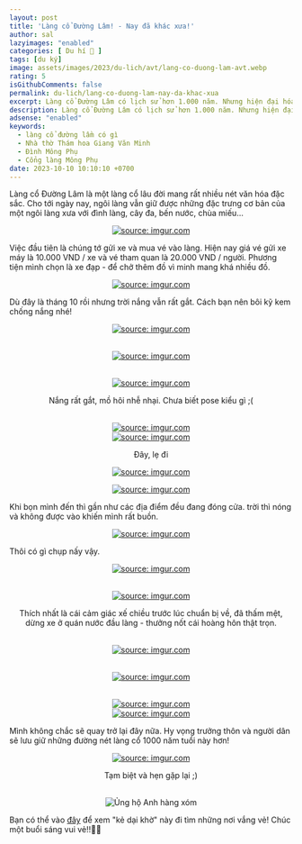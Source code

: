 ```yaml
---
layout: post
title: 'Làng cổ Đường Lâm! - Nay đã khác xưa!'
author: sal
lazyimages: "enabled"
categories: [ Du hí 🛫 ]
tags: [du ký]
image: assets/images/2023/du-lich/avt/lang-co-duong-lam-avt.webp
rating: 5
isGithubComments: false
permalink: du-lich/lang-co-duong-lam-nay-da-khac-xua
excerpt: Làng cổ Đường Lâm có lịch sử hơn 1.000 năm. Nhưng hiện đại hóa đã gây ra thách thức và ảnh hưởng tiêu cực đến làng. Một số ngôi nhà cổ đã bị phá bỏ để xây dựng nhà cao tầng và nét văn hóa truyền thống đang dần biến mất.
description: Làng cổ Đường Lâm có lịch sử hơn 1.000 năm. Nhưng hiện đại hóa đã gây ra thách thức và ảnh hưởng tiêu cực đến làng. Một số ngôi nhà cổ đã bị phá bỏ để xây dựng nhà cao tầng và nét văn hóa truyền thống đang dần biến mất.
adsense: "enabled"
keywords:
  - làng cổ đường lầm có gì
  - Nhà thờ Thám hoa Giang Văn Minh
  - Đình Mông Phụ
  - Cổng làng Mông Phụ
date: 2023-10-10 10:10:10 +0700
---
```


Làng cổ Đường Lâm là một làng cổ lâu đời mang rất nhiều nét văn hóa đặc sắc. Cho tới ngày nay, ngôi làng vẫn giữ được những đặc trưng cơ bản của một ngôi làng xưa với đình làng, cây đa, bến nước, chùa miếu...

<div class="content" style="text-align:center; ">
<a href="https://imgur.com/dpuP5FM"><img src="https://i.imgur.com/dpuP5FM.jpg" title="source: imgur.com" /></a>
</div>

Việc đầu tiên là chúng tớ gửi xe và mua vé vào làng. Hiện nay giá vé gửi xe máy là 10.000 VND / xe và vé tham quan là 20.000 VND / người. Phương tiện mình chọn là xe đạp - để chở thêm đồ vì minh mang khá nhiều đồ.

<div class="content" style="text-align:center; ">
<a href="https://imgur.com/AM5luCO"><img src="https://i.imgur.com/AM5luCO.jpg" title="source: imgur.com" /></a>
</div>

Dù đây là tháng 10 rồi nhưng trời nắng vẫn rất gắt. Cách bạn nên bôi kỹ kem chống nắng nhé!

<div class="content" style="text-align:center; ">
<a href="https://imgur.com/A0yjhma"><img src="https://i.imgur.com/A0yjhma.jpg" title="source: imgur.com" /></a><br><p></p><br>
<a href="https://imgur.com/A6VRVMm"><img src="https://i.imgur.com/A6VRVMm.jpg" title="source: imgur.com" /></a><br><p></p><br>
<a href="https://imgur.com/AYUL0Db"><img src="https://i.imgur.com/AYUL0Db.jpg" title="source: imgur.com" /></a><br><p>Nắng rất gắt, mồ hôi nhễ nhại. Chưa biết pose kiểu gì ;( </p><br><a href="https://imgur.com/BWVw46B"><img src="https://i.imgur.com/BWVw46B.jpg" title="source: imgur.com" /></a><br>
<a href="https://imgur.com/1g0VE4C"><img src="https://i.imgur.com/1g0VE4C.jpg" title="source: imgur.com" /></a><br><p>Đây, lẹ đi</p>
<a href="https://imgur.com/c4Ipfaq"><img src="https://i.imgur.com/c4Ipfaq.jpg" title="source: imgur.com" /></a><br><p></p><a href="https://imgur.com/wwsEWCs"><img src="https://i.imgur.com/wwsEWCs.png" title="source: imgur.com" /></a>
</div>

Khi bọn mình đến thì gần như các địa điểm đều đang đóng cửa. trời thì nóng và không được vào khiến mình rất buồn.

<div class="content" style="text-align:center; ">
<a href="https://imgur.com/kgK65Is"><img src="https://i.imgur.com/kgK65Is.jpg" title="source: imgur.com" /></a></div>


Thôi có gì chụp nấy vậy.

<div class="content" style="text-align:center; ">
<a href="https://imgur.com/KHFOn8b"><img src="https://i.imgur.com/KHFOn8b.jpg" title="source: imgur.com" /></a><br><p></p><br>
<a href="https://imgur.com/glrfhiO"><img src="https://i.imgur.com/glrfhiO.jpg" title="source: imgur.com" /></a><br><p>Thích nhất là cái cảm giác xế chiều trước lúc chuẩn bị về, đã thấm mệt, dừng xe ở quán nước đầu làng - thưởng nốt cái hoàng hôn thật trọn.</p><br><a href="https://imgur.com/eTuYk81"><img src="https://i.imgur.com/eTuYk81.jpg" title="source: imgur.com" /></a><br><p></p><br>
<a href="https://imgur.com/GRkGfb5"><img src="https://i.imgur.com/GRkGfb5.jpg" title="source: imgur.com" /></a><br><p></p><br><a href="https://imgur.com/G20xjgK"><img src="https://i.imgur.com/G20xjgK.png" title="source: imgur.com" /></a>
</div>

<div class="content" style="text-align:center; ">
<a href="https://imgur.com/eTuYk81"><img src="https://i.imgur.com/eTuYk81.jpg" title="source: imgur.com" /></a>
</div>

Mình không chắc sẽ quay trở lại đây nữa. Hy vọng trưởng thôn và người dân sẽ lưu giữ những đường nét làng cổ 1000 năm tuổi này hơn!

<div class="content" style="text-align:center; ">
<a href="https://imgur.com/Z1nm0Gj"><img src="https://i.imgur.com/Z1nm0Gj.jpg" title="source: imgur.com" /></a><br><p>Tạm biệt và hẹn gặp lại ;)</p><br></div>


<div class="content" style="text-align:center; ">
<img data-src="../../assets/images/ngam/cat_doantion.webp" alt="Ủng hộ Anh hàng xóm" title="Ủng hộ tôi" class="blur-up lazyload img-thumb lazyimg ten-lop-ban-tu-dat" id="image-hover"/>
</div>

Bạn có thể vào <a href="https://www.facebook.com/media/set/?vanity=nntatlu&set=a.2574616576014311" target="_blank" class="item-link item-content link external" id="facebook" onclick='getHrefOnclickAndRedirectWithLink(event)'>đây</a> để xem "kẻ dại khờ" này đi tìm những nơi vắng vẻ! Chúc một buổi sáng vui vẻ!!👨‍🚀

<script>
var root_url=window.location.origin;function getHrefOnclickAndRedirectWithLink(t){t.preventDefault();t=t.currentTarget.getAttribute("href");window.location=[root_url,"/redirect?url=",encodeURIComponent(t)].join("")}
</script>

<style>
.box{display:flex;align-items:center;justify-content:center;background:#aaa;margin:20px 0;width:100%;min-height:200px;border:2px #ccc solid;color:#fff}.row{display:flex;flex-wrap:wrap;padding:0 4px}.column{flex:25%;max-width:25%;padding:0 4px}.column img{margin-top:8px;vertical-align:middle;width:100%}@media screen and (max-width: 800px){.column{flex:50%;max-width:50%}}@media screen and (max-width: 600px){.column{flex:100%;max-width:100%}}video{max-width:100%;height:auto}
</style>


